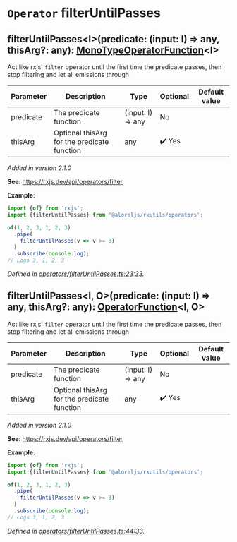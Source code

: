 # `Operator` filterUntilPasses

## filterUntilPasses\<I>(predicate: (input: I) => any, thisArg?: any): [MonoTypeOperatorFunction](https://rxjs.dev/api/index/interface/MonoTypeOperatorFunction)\<I>

Act like rxjs' <code>filter</code> operator until the first time the predicate passes, then stop filtering and let
all emissions through

| **Parameter** | **Description** | **Type** | **Optional** | **Default value** |
|---------------|-----------------|----------|--------------|-------------------|
| predicate | The predicate function | <span>(input: I) => any</span> | No |  |
| thisArg | Optional thisArg for the predicate function | <span>any</span> | :heavy_check_mark: Yes |  |

*Added in version 2.1.0*

**See**: https://rxjs.dev/api/operators/filter

**Example**:
```typescript
import {of} from 'rxjs';
import {filterUntilPasses} from '@aloreljs/rxutils/operators';

of(1, 2, 3, 1, 2, 3)
  .pipe(
    filterUntilPasses(v => v >= 3)
  )
  .subscribe(console.log);
// Logs 3, 1, 2, 3
```

*Defined in [operators/filterUntilPasses.ts:23:33](https://github.com/Alorel/rxutils/blob/7f8a5b2/projects/rxutils/operators/filterUntilPasses.ts#L23).*
## filterUntilPasses\<I, O>(predicate: (input: I) => any, thisArg?: any): [OperatorFunction](https://rxjs.dev/api/index/interface/OperatorFunction)\<I, O>

Act like rxjs' <code>filter</code> operator until the first time the predicate passes, then stop filtering and let
all emissions through

| **Parameter** | **Description** | **Type** | **Optional** | **Default value** |
|---------------|-----------------|----------|--------------|-------------------|
| predicate | The predicate function | <span>(input: I) => any</span> | No |  |
| thisArg | Optional thisArg for the predicate function | <span>any</span> | :heavy_check_mark: Yes |  |

*Added in version 2.1.0*

**See**: https://rxjs.dev/api/operators/filter

**Example**:
```typescript
import {of} from 'rxjs';
import {filterUntilPasses} from '@aloreljs/rxutils/operators';

of(1, 2, 3, 1, 2, 3)
  .pipe(
    filterUntilPasses(v => v >= 3)
  )
  .subscribe(console.log);
// Logs 3, 1, 2, 3
```

*Defined in [operators/filterUntilPasses.ts:44:33](https://github.com/Alorel/rxutils/blob/7f8a5b2/projects/rxutils/operators/filterUntilPasses.ts#L44).*